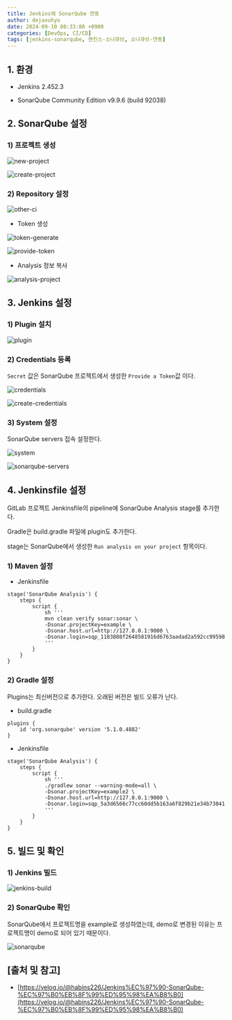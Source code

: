 ```yaml
---
title: Jenkins에 SonarQube 연동
author: dejavuhyo
date: 2024-09-10 08:33:00 +0900
categories: [DevOps, CI/CD]
tags: [jenkins-sonarqube, 젠킨스-소나큐브, 소나큐브-연동]
---
```


## 1. 환경

* Jenkins 2.452.3

* SonarQube Community Edition v9.9.6 (build 92038)

## 2. SonarQube 설정

### 1) 프로젝트 생성

![new-project](/assets/img/2024-09-10-jenkins-sonarqube-setting/new-project.png)

![create-project](/assets/img/2024-09-10-jenkins-sonarqube-setting/create-project.png)

### 2) Repository 설정

![other-ci](/assets/img/2024-09-10-jenkins-sonarqube-setting/other-ci.png)

* Token 생성

![token-generate](/assets/img/2024-09-10-jenkins-sonarqube-setting/token-generate.png)

![provide-token](/assets/img/2024-09-10-jenkins-sonarqube-setting/provide-token.png)

* Analysis 정보 복사

![analysis-project](/assets/img/2024-09-10-jenkins-sonarqube-setting/analysis-project.png)

## 3. Jenkins 설정

### 1) Plugin 설치

![plugin](/assets/img/2024-09-10-jenkins-sonarqube-setting/plugin.png)

### 2) Credentials 등록

`Secret` 값은 SonarQube 프로젝트에서 생성한 `Provide a Token`값 이다.

![credentials](/assets/img/2024-09-10-jenkins-sonarqube-setting/credentials.png)

![create-credentials](/assets/img/2024-09-10-jenkins-sonarqube-setting/create-credentials.png)

### 3) System 설정
SonarQube servers 접속 설정한다.

![system](/assets/img/2024-09-10-jenkins-sonarqube-setting/system.png)

![sonarqube-servers](/assets/img/2024-09-10-jenkins-sonarqube-setting/sonarqube-servers.png)

## 4. Jenkinsfile 설정
GitLab 프로젝트 Jenkinsfile의 pipeline에 SonarQube Analysis stage를 추가한다.

Gradle은 build.gradle 파일에 plugin도 추가한다.

stage는 SonarQube에서 생성한 `Run analysis on your project` 항목이다.

### 1) Maven 설정

* Jenkinsfile

```text
stage('SonarQube Analysis') {
    steps {
        script {
            sh '''
            mvn clean verify sonar:sonar \
            -Dsonar.projectKey=example \
            -Dsonar.host.url=http://127.0.0.1:9000 \
            -Dsonar.login=sqp_1183808f2648581916d6763aadad2a592cc99598
            '''
        }
    }
}
```

### 2) Gradle 설정
Plugins는 최신버전으로 추가한다. 오래된 버전은 빌드 오류가 난다.

* build.gradle

```text
plugins {
    id 'org.sonarqube' version '5.1.0.4882'
}
```

* Jenkinsfile

```text
stage('SonarQube Analysis') {
    steps {
        script {
            sh '''
            ./gradlew sonar --warning-mode=all \
            -Dsonar.projectKey=example2 \
            -Dsonar.host.url=http://127.0.0.1:9000 \
            -Dsonar.login=sqp_5a3d6566c77cc60dd5b163a6f829b21e34b73041
            '''
        }
    }
}
```

## 5. 빌드 및 확인

### 1) Jenkins 빌드

![jenkins-build](/assets/img/2024-09-10-jenkins-sonarqube-setting/jenkins-build.png)

### 2) SonarQube 확인
SonarQube에서 프로젝트명을 example로 생성하였는데, demo로 변경된 이유는 프로젝트명이 demo로 되어 있기 때문이다.

![sonarqube](/assets/img/2024-09-10-jenkins-sonarqube-setting/sonarqube.png)

## [출처 및 참고]
* [https://velog.io/@habins226/Jenkins%EC%97%90-SonarQube-%EC%97%B0%EB%8F%99%ED%95%98%EA%B8%B0](https://velog.io/@habins226/Jenkins%EC%97%90-SonarQube-%EC%97%B0%EB%8F%99%ED%95%98%EA%B8%B0)
